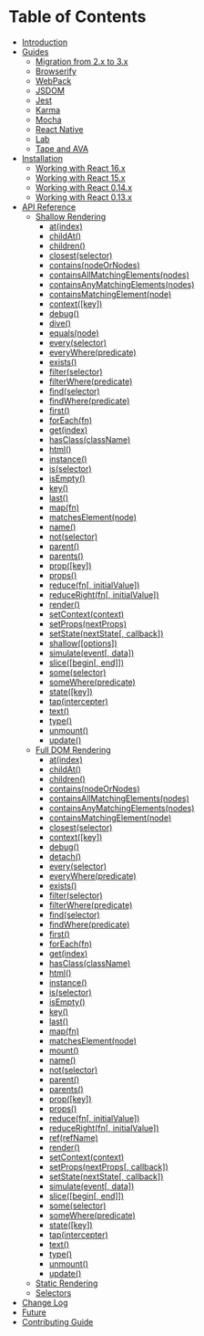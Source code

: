 # Table of Contents

* [Introduction](../README.md)
* [Guides](guides.md)
  * [Migration from 2.x to 3.x](guides/migration-from-2-to-3.md)
  * [Browserify](guides/browserify.md)
  * [WebPack](guides/webpack.md)
  * [JSDOM](guides/jsdom.md)
  * [Jest](guides/jest.md)
  * [Karma](guides/karma.md)
  * [Mocha](guides/mocha.md)
  * [React Native](guides/react-native.md)
  * [Lab](guides/lab.md)
  * [Tape and AVA](guides/tape-ava.md)
* [Installation](installation/README.md)
  * [Working with React 16.x](installation/react-16.md)
  * [Working with React 15.x](installation/react-15.md)
  * [Working with React 0.14.x](installation/react-014.md)
  * [Working with React 0.13.x](installation/react-013.md)
* [API Reference](api/README.md)
  * [Shallow Rendering](api/shallow.md)
    * [at(index)](api/ShallowWrapper/at.md)
    * [childAt()](api/ShallowWrapper/childAt.md)
    * [children()](api/ShallowWrapper/children.md)
    * [closest(selector)](api/ShallowWrapper/closest.md)
    * [contains(nodeOrNodes)](api/ShallowWrapper/contains.md)
    * [containsAllMatchingElements(nodes)](api/ShallowWrapper/containsAllMatchingElements.md)
    * [containsAnyMatchingElements(nodes)](api/ShallowWrapper/containsAnyMatchingElements.md)
    * [containsMatchingElement(node)](api/ShallowWrapper/containsMatchingElement.md)
    * [context([key])](api/ShallowWrapper/context.md)
    * [debug()](api/ShallowWrapper/debug.md)
    * [dive()](api/ShallowWrapper/dive.md)
    * [equals(node)](api/ShallowWrapper/equals.md)
    * [every(selector)](api/ShallowWrapper/every.md)
    * [everyWhere(predicate)](api/ShallowWrapper/everyWhere.md)
    * [exists()](api/ShallowWrapper/exists.md)
    * [filter(selector)](api/ShallowWrapper/filter.md)
    * [filterWhere(predicate)](api/ShallowWrapper/filterWhere.md)
    * [find(selector)](api/ShallowWrapper/find.md)
    * [findWhere(predicate)](api/ShallowWrapper/findWhere.md)
    * [first()](api/ShallowWrapper/first.md)
    * [forEach(fn)](api/ShallowWrapper/forEach.md)
    * [get(index)](api/ShallowWrapper/get.md)
    * [hasClass(className)](api/ShallowWrapper/hasClass.md)
    * [html()](api/ShallowWrapper/html.md)
    * [instance()](api/ShallowWrapper/instance.md)
    * [is(selector)](api/ShallowWrapper/is.md)
    * [isEmpty()](api/ShallowWrapper/isEmpty.md)
    * [key()](api/ShallowWrapper/key.md)
    * [last()](api/ShallowWrapper/last.md)
    * [map(fn)](api/ShallowWrapper/map.md)
    * [matchesElement(node)](api/ShallowWrapper/matchesElement.md)
    * [name()](api/ShallowWrapper/name.md)
    * [not(selector)](api/ShallowWrapper/not.md)
    * [parent()](api/ShallowWrapper/parent.md)
    * [parents()](api/ShallowWrapper/parents.md)
    * [prop([key])](api/ShallowWrapper/prop.md)
    * [props()](api/ShallowWrapper/props.md)
    * [reduce(fn[, initialValue])](api/ShallowWrapper/reduce.md)
    * [reduceRight(fn[, initialValue])](api/ShallowWrapper/reduceRight.md)
    * [render()](api/ShallowWrapper/render.md)
    * [setContext(context)](api/ShallowWrapper/setContext.md)
    * [setProps(nextProps)](api/ShallowWrapper/setProps.md)
    * [setState(nextState[, callback])](api/ShallowWrapper/setState.md)
    * [shallow([options])](api/ShallowWrapper/shallow.md)
    * [simulate(event[, data])](api/ShallowWrapper/simulate.md)
    * [slice([begin[, end]])](api/ShallowWrapper/slice.md)
    * [some(selector)](api/ShallowWrapper/some.md)
    * [someWhere(predicate)](api/ShallowWrapper/someWhere.md)
    * [state([key])](api/ShallowWrapper/state.md)
    * [tap(intercepter)](api/ShallowWrapper/tap.md)
    * [text()](api/ShallowWrapper/text.md)
    * [type()](api/ShallowWrapper/type.md)
    * [unmount()](api/ShallowWrapper/unmount.md)
    * [update()](api/ShallowWrapper/update.md)
  * [Full DOM Rendering](api/mount.md)
    * [at(index)](api/ReactWrapper/at.md)
    * [childAt()](api/ReactWrapper/childAt.md)
    * [children()](api/ReactWrapper/children.md)
    * [contains(nodeOrNodes)](api/ReactWrapper/contains.md)
    * [containsAllMatchingElements(nodes)](api/ReactWrapper/containsAllMatchingElements.md)
    * [containsAnyMatchingElements(nodes)](api/ReactWrapper/containsAnyMatchingElements.md)
    * [containsMatchingElement(node)](api/ReactWrapper/containsMatchingElement.md)
    * [closest(selector)](api/ReactWrapper/closest.md)
    * [context([key])](api/ReactWrapper/context.md)
    * [debug()](api/ReactWrapper/debug.md)
    * [detach()](api/ReactWrapper/detach.md)
    * [every(selector)](api/ReactWrapper/every.md)
    * [everyWhere(predicate)](api/ReactWrapper/everyWhere.md)
    * [exists()](api/ReactWrapper/exists.md)
    * [filter(selector)](api/ReactWrapper/filter.md)
    * [filterWhere(predicate)](api/ReactWrapper/filterWhere.md)
    * [find(selector)](api/ReactWrapper/find.md)
    * [findWhere(predicate)](api/ReactWrapper/findWhere.md)
    * [first()](api/ReactWrapper/first.md)
    * [forEach(fn)](api/ReactWrapper/forEach.md)
    * [get(index)](api/ReactWrapper/get.md)
    * [hasClass(className)](api/ReactWrapper/hasClass.md)
    * [html()](api/ReactWrapper/html.md)
    * [instance()](api/ReactWrapper/instance.md)
    * [is(selector)](api/ReactWrapper/is.md)
    * [isEmpty()](api/ReactWrapper/isEmpty.md)
    * [key()](api/ReactWrapper/key.md)
    * [last()](api/ReactWrapper/last.md)
    * [map(fn)](api/ReactWrapper/map.md)
    * [matchesElement(node)](api/ReactWrapper/matchesElement.md)
    * [mount()](api/ReactWrapper/mount.md)
    * [name()](api/ReactWrapper/name.md)
    * [not(selector)](api/ReactWrapper/not.md)
    * [parent()](api/ReactWrapper/parent.md)
    * [parents()](api/ReactWrapper/parents.md)
    * [prop([key])](api/ReactWrapper/prop.md)
    * [props()](api/ReactWrapper/props.md)
    * [reduce(fn[, initialValue])](api/ReactWrapper/reduce.md)
    * [reduceRight(fn[, initialValue])](api/ReactWrapper/reduceRight.md)
    * [ref(refName)](api/ReactWrapper/ref.md)
    * [render()](api/ReactWrapper/render.md)
    * [setContext(context)](api/ReactWrapper/setContext.md)
    * [setProps(nextProps[, callback])](api/ReactWrapper/setProps.md)
    * [setState(nextState[, callback])](api/ReactWrapper/setState.md)
    * [simulate(event[, data])](api/ReactWrapper/simulate.md)
    * [slice([begin[, end]])](api/ReactWrapper/slice.md)
    * [some(selector)](api/ReactWrapper/some.md)
    * [someWhere(predicate)](api/ReactWrapper/someWhere.md)
    * [state([key])](api/ReactWrapper/state.md)
    * [tap(intercepter)](api/ReactWrapper/tap.md)
    * [text()](api/ReactWrapper/text.md)
    * [type()](api/ReactWrapper/type.md)
    * [unmount()](api/ReactWrapper/unmount.md)
    * [update()](api/ReactWrapper/update.md)
  * [Static Rendering](api/render.md)
  * [Selectors](api/selector.md)
* [Change Log](../CHANGELOG.md)
* [Future](future.md)
* [Contributing Guide](../CONTRIBUTING.md)
